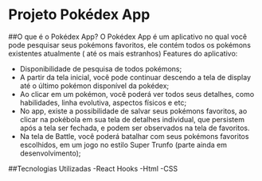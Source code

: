 # Projeto Pokédex App

##O que é o Pokédex App?
O Pokédex App é um aplicativo no qual você pode pesquisar seus pokémons favoritos, ele contém todos os pokémons existentes atualmente ( até os mais estranhos)
Features do aplicativo:
- Disponibilidade de pesquisa de todos pokémons;
- A partir da tela inicial, você pode continuar descendo a tela de display até o último pokémon disponível da pokédex;
- Ao clicar em um pokémon, você poderá ver todos seus detalhes, como habilidades, linha evolutiva, aspectos físicos e etc;
- No app, existe a possibilidade de salvar seus pokémons favoritos, ao clicar na pokébola em sua tela de detalhes individual, que persistem após a tela ser fechada, e podem ser observados na tela de favoritos.
- Na tela de Battle, você poderá batalhar com seus pokémons favoritos escolhidos, em um jogo no estilo Super Trunfo (parte ainda em desenvolvimento);

##Tecnologias Utilizadas
-React Hooks
-Html
-CSS
